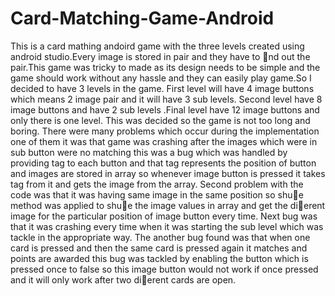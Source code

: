 # Card-Matching-Game-Android
This is a card mathing andoird game with the three levels created using android studio.Every image
is stored in pair and they have to nd out the pair.This game was tricky to made as its design
needs to be simple and the game should work without any hassle and they can easily play game.So I decided to have 3 levels in the game. First level will have 4 image buttons which means 2
image pair and it will have 3 sub levels. Second level have 8 image buttons and have 2 sub levels
.Final level have 12 image buttons and only there is one level. This was decided so the game is not
too long and boring. There were many problems which occur during the implementation one of
them it was that game was crashing after the images which were in sub button were no matching
this was a bug which was handled by providing tag to each button and that tag represents the
position of button and images are stored in array so whenever image button is pressed it takes
tag from it and gets the image from the array. Second problem with the code was that it was
having same image in the same position so shue method was applied to shue the image values
in array and get the dierent image for the particular position of image button every time. Next
bug was that it was crashing every time when it was starting the sub level which was tackle in the
appropriate way.
The another bug found was that when one card is pressed and then the same card is pressed
again it matches and points are awarded this bug was tackled by enabling the button which is
pressed once to false so this image button would not work if once pressed and it will only work
after two dierent cards are open.
